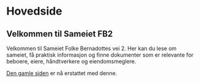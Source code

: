 Hovedside
=========

Velkommen til Sameiet FB2
-------------------------

Velkommen til Sameiet Folke Bernadottes vei 2. Her kan du lese om sameiet, få praktisk informasjon og finne dokumenter som er relevante for beboere, eiere, håndtverkere og eiendomsmeglere.

[Den gamle siden](https://sites.google.com/a/fb2.no/sameiet/) er nå erstattet med denne.
